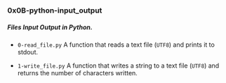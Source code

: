### 0x0B-python-input_output

##### Files Input Output in Python.

* `0-read_file.py` A function that reads a text file (`UTF8`) and prints it to stdout.

* `1-write_file.py` A function that writes a string to a text file (`UTF8`) and returns the number of characters written.